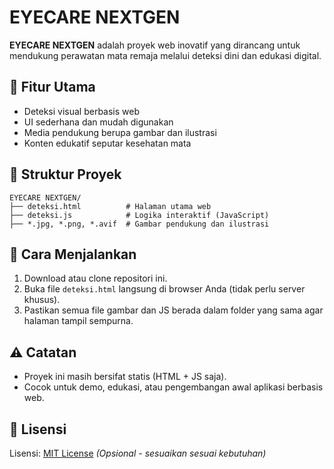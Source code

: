 # EYECARE NEXTGEN

**EYECARE NEXTGEN** adalah proyek web inovatif yang dirancang untuk mendukung perawatan mata remaja melalui deteksi dini dan edukasi digital.

## 📌 Fitur Utama

- Deteksi visual berbasis web
- UI sederhana dan mudah digunakan
- Media pendukung berupa gambar dan ilustrasi
- Konten edukatif seputar kesehatan mata

## 📁 Struktur Proyek

```
EYECARE NEXTGEN/
├── deteksi.html          # Halaman utama web
├── deteksi.js            # Logika interaktif (JavaScript)
├── *.jpg, *.png, *.avif  # Gambar pendukung dan ilustrasi
```

## 🚀 Cara Menjalankan

1. Download atau clone repositori ini.
2. Buka file `deteksi.html` langsung di browser Anda (tidak perlu server khusus).
3. Pastikan semua file gambar dan JS berada dalam folder yang sama agar halaman tampil sempurna.

## ⚠️ Catatan

- Proyek ini masih bersifat statis (HTML + JS saja).
- Cocok untuk demo, edukasi, atau pengembangan awal aplikasi berbasis web.

## 📄 Lisensi

Lisensi: [MIT License](https://opensource.org/licenses/MIT) *(Opsional - sesuaikan sesuai kebutuhan)*
